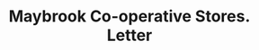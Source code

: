 ---
doi: 10.7916/D81C37X8
date_other: '1921'
date_other_textual: '1921'
form: correspondence
genre:
- Letters (correspondence)
name:
- Maybrook Co-operative Stores
object_in_context_url: https://biggert.cul.columbia.edu/items/view/ave_biggert_00931
subject_hierarchical_geographic:
- Maybrook, New York, United States
subject_name:
- Maybrook Co-operative Stores
title: Maybrook Co-operative Stores. Letter
sort_title: Maybrook Co-operative Stores. Letter
call_number: ave_biggert_00931
coordinates:
- 41.48916666666667,-74.21333333333334
pid: ave_biggert_00931
identifiers: ave_biggert_00931
canvas_id: ldpd:396200
permalink: "/items/ave_biggert_00931/"
layout: iiif-image-page
---
